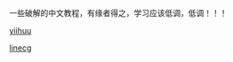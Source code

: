 一些破解的中文教程，有缘者得之，学习应该低调，低调！！！

[yiihuu](https://github.com/FofightFong/All_In_One/blob/master/pbyhack/yiihuu.md)

[linecg]()

